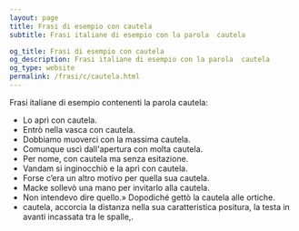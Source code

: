 ```yaml
---
layout: page
title: Frasi di esempio con cautela 
subtitle: Frasi italiane di esempio con la parola  cautela

og_title: Frasi di esempio con cautela 
og_description: Frasi italiane di esempio con la parola  cautela
og_type: website
permalink: /frasi/c/cautela.html
---
```


Frasi italiane di esempio contenenti la parola cautela:


- Lo aprì con cautela.
- Entrò nella vasca con cautela.
- Dobbiamo muoverci con la massima cautela.
- Comunque uscì dall'apertura con molta cautela.
- Per nome, con cautela ma senza esitazione.
- Vandam si inginocchiò e la aprì con cautela.
- Forse c’era un altro motivo per quella sua cautela.
- Macke sollevò una mano per invitarlo alla cautela.
- Non intendevo dire quello.» Dopodiché gettò la cautela alle ortiche.
- cautela, accorcia la distanza nella sua caratteristica positura, la testa in avanti incassata tra le spalle,.
